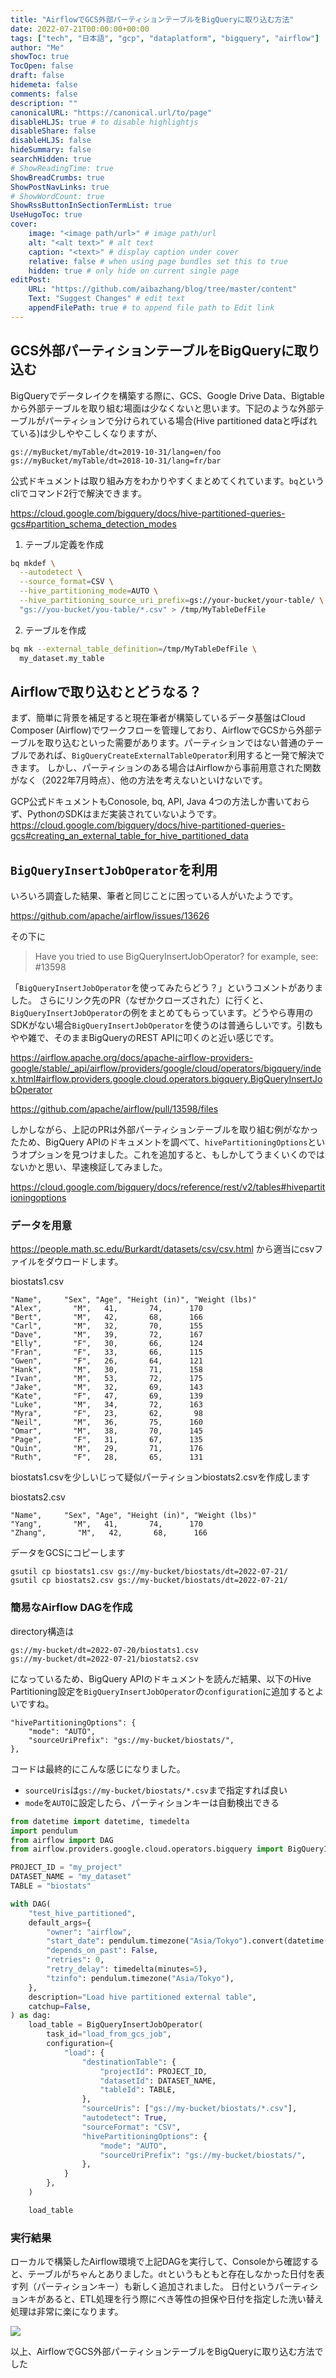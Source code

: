```yaml
---
title: "AirflowでGCS外部パーティションテーブルをBigQueryに取り込む方法"
date: 2022-07-21T00:00:00+00:00
tags: ["tech", "日本語", "gcp", "dataplatform", "bigquery", "airflow"]
author: "Me"
showToc: true
TocOpen: false
draft: false
hidemeta: false
comments: false
description: ""
canonicalURL: "https://canonical.url/to/page"
disableHLJS: true # to disable highlightjs
disableShare: false
disableHLJS: false
hideSummary: false
searchHidden: true
# ShowReadingTime: true
ShowBreadCrumbs: true
ShowPostNavLinks: true
# ShowWordCount: true
ShowRssButtonInSectionTermList: true
UseHugoToc: true
cover:
    image: "<image path/url>" # image path/url
    alt: "<alt text>" # alt text
    caption: "<text>" # display caption under cover
    relative: false # when using page bundles set this to true
    hidden: true # only hide on current single page
editPost:
    URL: "https://github.com/aibazhang/blog/tree/master/content"
    Text: "Suggest Changes" # edit text
    appendFilePath: true # to append file path to Edit link
---
```


## GCS外部パーティションテーブルをBigQueryに取り込む

BigQueryでデータレイクを構築する際に、GCS、Google Drive Data、Bigtableから外部テーブルを取り組む場面は少なくないと思います。下記のような外部テーブルがパーティションで分けられている場合(Hive partitioned dataと呼ばれている)は少しややこしくなりますが、

```console
gs://myBucket/myTable/dt=2019-10-31/lang=en/foo
gs://myBucket/myTable/dt=2018-10-31/lang=fr/bar
```

公式ドキュメントは取り組み方をわかりやすくまとめてくれています。`bq`というcliでコマンド2行で解決できます。

https://cloud.google.com/bigquery/docs/hive-partitioned-queries-gcs#partition_schema_detection_modes

1. テーブル定義を作成
```bash
bq mkdef \
  --autodetect \
  --source_format=CSV \
  --hive_partitioning_mode=AUTO \
  --hive_partitioning_source_uri_prefix=gs://your-bucket/your-table/ \
  "gs://you-bucket/you-table/*.csv" > /tmp/MyTableDefFile

```

2. テーブルを作成

```bash
bq mk --external_table_definition=/tmp/MyTableDefFile \
  my_dataset.my_table
```

## Airflowで取り込むとどうなる？

まず、簡単に背景を補足すると現在筆者が構築しているデータ基盤はCloud Composer (Airflow)でワークフローを管理しており、AirflowでGCSから外部テーブルを取り込むといった需要があります。パーティションではない普通のテーブルであれば、`BigQueryCreateExternalTableOperator`利用すると一発で解決できます。
しかし、パーティションのある場合はAirflowから事前用意された関数がなく（2022年7月時点）、他の方法を考えないといけないです。

GCP公式ドキュメントもConosole, bq, API, Java 4つの方法しか書いておらず、PythonのSDKはまだ実装されていないようです。
https://cloud.google.com/bigquery/docs/hive-partitioned-queries-gcs#creating_an_external_table_for_hive_partitioned_data


## `BigQueryInsertJobOperator`を利用

いろいろ調査した結果、筆者と同じことに困っている人がいたようです。

https://github.com/apache/airflow/issues/13626

その下に
> Have you tried to use BigQueryInsertJobOperator? for example, see: #13598

「`BigQueryInsertJobOperator`を使ってみたらどう？」というコメントがありました。
さらにリンク先のPR（なぜかクローズされた）に行くと、`BigQueryInsertJobOperator`の例をまとめてもらっています。どうやら専用のSDKがない場合`BigQueryInsertJobOperator`を使うのは普通らしいです。引数もやや雑で、そのままBigQueryのREST APIに叩くのと近い感じです。

https://airflow.apache.org/docs/apache-airflow-providers-google/stable/_api/airflow/providers/google/cloud/operators/bigquery/index.html#airflow.providers.google.cloud.operators.bigquery.BigQueryInsertJobOperator

https://github.com/apache/airflow/pull/13598/files

しかしながら、上記のPRは外部パーティションテーブルを取り組む例がなかったため、BigQuery APIのドキュメントを調べて、`hivePartitioningOptions`というオプションを見つけました。これを追加すると、もしかしてうまくいくのではないかと思い、早速検証してみました。

https://cloud.google.com/bigquery/docs/reference/rest/v2/tables#hivepartitioningoptions

### データを用意

https://people.math.sc.edu/Burkardt/datasets/csv/csv.html
から適当にcsvファイルをダウロードします。

biostats1.csv
```
"Name",     "Sex", "Age", "Height (in)", "Weight (lbs)"
"Alex",       "M",   41,       74,      170
"Bert",       "M",   42,       68,      166
"Carl",       "M",   32,       70,      155
"Dave",       "M",   39,       72,      167
"Elly",       "F",   30,       66,      124
"Fran",       "F",   33,       66,      115
"Gwen",       "F",   26,       64,      121
"Hank",       "M",   30,       71,      158
"Ivan",       "M",   53,       72,      175
"Jake",       "M",   32,       69,      143
"Kate",       "F",   47,       69,      139
"Luke",       "M",   34,       72,      163
"Myra",       "F",   23,       62,       98
"Neil",       "M",   36,       75,      160
"Omar",       "M",   38,       70,      145
"Page",       "F",   31,       67,      135
"Quin",       "M",   29,       71,      176
"Ruth",       "F",   28,       65,      131
```

biostats1.csvを少しいじって疑似パーティションbiostats2.csvを作成します

biostats2.csv
```
"Name",     "Sex", "Age", "Height (in)", "Weight (lbs)"
"Yang",       "M",   41,       74,      170
"Zhang",       "M",   42,       68,      166
```

データをGCSにコピーします

```console
gsutil cp biostats1.csv gs://my-bucket/biostats/dt=2022-07-21/
gsutil cp biostats2.csv gs://my-bucket/biostats/dt=2022-07-21/
```

### 簡易なAirflow DAGを作成

directory構造は
```
gs://my-bucket/dt=2022-07-20/biostats1.csv
gs://my-bucket/dt=2022-07-21/biostats2.csv
```
になっているため、BigQuery APIのドキュメントを読んだ結果、以下のHive Partitioning設定を`BigQueryInsertJobOperator`の`configuration`に追加するとよいですね。

```
"hivePartitioningOptions": {
    "mode": "AUTO",
    "sourceUriPrefix": "gs://my-bucket/biostats/",
},
```

コードは最終的にこんな感じになりました。
- `sourceUris`は`gs://my-bucket/biostats/*.csv`まで指定すれば良い
- `mode`を`AUTO`に設定したら、パーティションキーは自動検出できる

```python
from datetime import datetime, timedelta
import pendulum
from airflow import DAG
from airflow.providers.google.cloud.operators.bigquery import BigQueryInsertJobOperator

PROJECT_ID = "my_project"
DATASET_NAME = "my_dataset"
TABLE = "biostats"

with DAG(
    "test_hive_partitioned",
    default_args={
        "owner": "airflow",
        "start_date": pendulum.timezone("Asia/Tokyo").convert(datetime(2022, 1, 2)),
        "depends_on_past": False,
        "retries": 0,
        "retry_delay": timedelta(minutes=5),
        "tzinfo": pendulum.timezone("Asia/Tokyo"),
    },
    description="Load hive partitioned external table",
    catchup=False,
) as dag:
    load_table = BigQueryInsertJobOperator(
        task_id="load_from_gcs_job",
        configuration={
            "load": {
                "destinationTable": {
                    "projectId": PROJECT_ID,
                    "datasetId": DATASET_NAME,
                    "tableId": TABLE,
                },
                "sourceUris": ["gs://my-bucket/biostats/*.csv"],
                "autodetect": True,
                "sourceFormat": "CSV",
                "hivePartitioningOptions": {
                    "mode": "AUTO",
                    "sourceUriPrefix": "gs://my-bucket/biostats/",
                },
            }
        },
    )

    load_table
```

### 実行結果

ローカルで構築したAirflow環境で上記DAGを実行して、Consoleから確認すると、テーブルがちゃんとありました。`dt`というもともと存在しなかった日付を表す列（パーティションキー）も新しく追加されました。
日付というパーティションキがあると、ETL処理を行う際にべき等性の担保や日付を指定した洗い替え処理は非常に楽になります。

![](https://storage.googleapis.com/zenn-user-upload/a281c0fd645a-20220721.png)

以上、AirflowでGCS外部パーティションテーブルをBigQueryに取り込む方法でした
